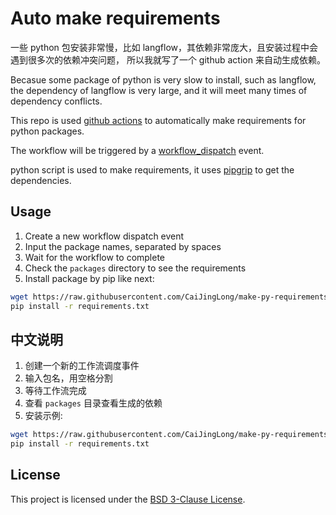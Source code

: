# Auto make requirements

一些 python 包安装非常慢，比如 langflow，其依赖非常庞大，且安装过程中会遇到很多次的依赖冲突问题，
所以我就写了一个 github action 来自动生成依赖。

Becasue some package of python is very slow to install, such as langflow, the dependency of langflow is very large,
and it will meet many times of dependency conflicts.

This repo is used [github actions](https://docs.github.com/en/actions) to automatically make requirements for python packages.

The workflow will be triggered by a [workflow_dispatch](https://docs.github.com/en/actions/using-workflows/events-that-trigger-workflows#workflow_dispatch) event.

python script is used to make requirements, it uses [pipgrip](https://github.com/ddelange/pipgrip) to get the dependencies.

## Usage

1. Create a new workflow dispatch event
2. Input the package names, separated by spaces
3. Wait for the workflow to complete
4. Check the `packages` directory to see the requirements
5. Install package by pip like next:

```sh
wget https://raw.githubusercontent.com/CaiJingLong/make-py-requirements/refs/heads/main/packages/langflow/1.1.1/requirements.txt
pip install -r requirements.txt
```

## 中文说明

1. 创建一个新的工作流调度事件
2. 输入包名，用空格分割
3. 等待工作流完成
4. 查看 `packages` 目录查看生成的依赖
5. 安装示例:

```sh
wget https://raw.githubusercontent.com/CaiJingLong/make-py-requirements/refs/heads/main/packages/langflow/1.1.1/requirements.txt
pip install -r requirements.txt
```

## License

This project is licensed under the [BSD 3-Clause License](LICENSE).

